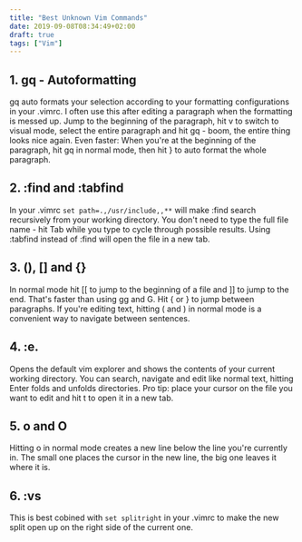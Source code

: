 ```yaml
---
title: "Best Unknown Vim Commands"
date: 2019-09-08T08:34:49+02:00
draft: true
tags: ["Vim"] 
---
```


## 1. gq - Autoformatting
gq auto formats your selection according to your formatting configurations in
your .vimrc. I often use this after editing a paragraph when the formatting is
messed up. Jump to the beginning of the paragraph, hit v to switch to visual
mode, select the entire paragraph and hit gq - boom, the entire thing looks nice
again. Even faster: When you're at the beginning of the paragraph, hit gq in
normal mode, then hit } to auto format the whole paragraph.

## 2. :find and :tabfind
In your .vimrc ```set path=.,/usr/include,,**``` will make :find search
recursively from your working directory. You don't need to type the full file
name - hit Tab while you type to cycle through possible results. Using :tabfind
instead of :find will open the file in a new tab.

## 3. (), [] and {}
In normal mode hit [[ to jump to the beginning of a file and ]] to jump to the
end. That's faster than using gg and G. Hit { or } to jump between paragraphs.
If you're editing text, hitting ( and ) in normal mode is a convenient way to
navigate between sentences.

## 4. :e.
Opens the default vim explorer and shows the contents of your current working
directory. You can search, navigate and edit like normal text, hitting Enter
folds and unfolds directories. Pro tip: place your cursor on the file you want
to edit and hit t to open it in a new tab.

## 5. o and O
Hitting o in normal mode creates a new line below the line you're currently in.
The small one places the cursor in the new line, the big one leaves it where it
is.

## 6. :vs
This is best cobined with ```set splitright``` in your .vimrc to make the new
split open up on the right side of the current one.
